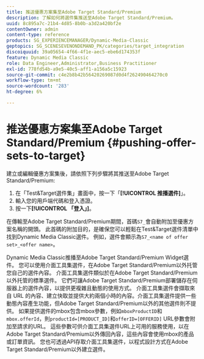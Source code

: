 ```yaml
---
title: 推送優惠方案集至Adobe Target Standard/Premium
description: 了解如何將選件集推送至Adobe Target Standard/Premium。
uuid: 8c895a7c-21b4-4d85-8b0b-a3d2a420bf2e
contentOwner: admin
content-type: reference
products: SG_EXPERIENCEMANAGER/Dynamic-Media-Classic
geptopics: SG_SCENESEVENONDEMAND_PK/categories/target_integration
discoiquuid: 39a05654-4f66-4f1e-aec5-ebe6d174353f
feature: Dynamic Media Classic
role: Data Engineer,Administrator,Business Practitioner
exl-id: 778fd54b-a9e5-40c5-aff1-a156a5c15923
source-git-commit: c4e2b8b42b56420269087d0d4f262490464270c0
workflow-type: tm+mt
source-wordcount: '283'
ht-degree: 6%

---
```


# 推送優惠方案集至Adobe Target Standard/Premium {#pushing-offer-sets-to-target}

建立或編輯優惠方案集後，請依照下列步驟將其推送至Adobe Target Standard/Premium:

1. 在「Test&amp;Target選件集」畫面中，按一下「**[!UICONTROL 推播選件]**」。
1. 輸入您的用戶端代碼和登入憑證。
1. 按一下&#x200B;**[!UICONTROL 「登入」]**。

在傳輸至Adobe Target Standard/Premium期間，首碼`S7_`會自動附加至優惠方案名稱的開頭。 此首碼的附加目的，是確保您可以輕鬆在Test&amp;Target選件清單中找到Dynamic Media Classic選件。 例如，選件會顯示為`S7_<name of offer set>_<offer name>`。

Dynamic Media Classic推播至Adobe Target Standard/Premium Widget選件。 您可以使用介面工具集選件，在Adobe Target Standard/Premium以外托管您自己的選件內容。 介面工具集選件類似於在Adobe Target Standard/Premium以外托管的標準選件。 它們可讓Adobe Target Standard/Premium部署儲存在伺服器上的選件內容，以提供更複雜且動態的使用方式。 介面工具集選件會擷取來自 URL 的內容、建立快取並提供大約兩個小時的內容。介面工具集選件提供一些動態內容產生功能，但Adobe Target Standard/Premium以外的其他選件則不提供。 如果提供選件的mbox包含mbox參數，例如`mboxProductID`和`mbox.offerId`，則`productId=[PRODUCT_ID]`和`offerID=[OFFERID]` URL參數會附加至請求的URL。 這些參數可供介面工具集選件URL上可用的服務使用，以在Adobe Target Standard/Premium以外傳回內容，這些內容會使用mbox的產品或訂單資訊。 您也可透過API存取介面工具集選件，以程式設計方式在Adobe Target Standard/Premium以外建立選件。
